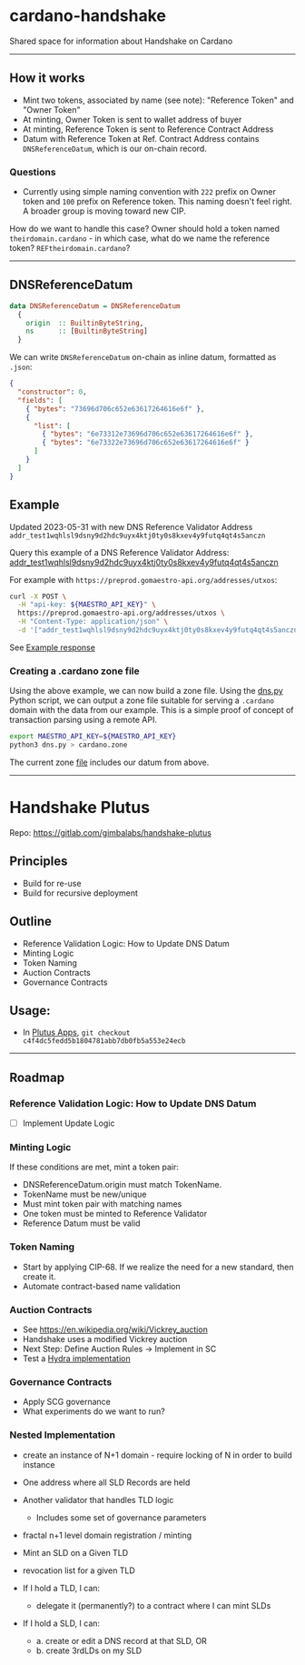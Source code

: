 # cardano-handshake
Shared space for information about Handshake on Cardano

---

## How it works
- Mint two tokens, associated by name (see note): "Reference Token" and "Owner Token"
- At minting, Owner Token is sent to wallet address of buyer
- At minting, Reference Token is sent to Reference Contract Address
- Datum with Reference Token at Ref. Contract Address contains `DNSReferenceDatum`, which is our on-chain record.

### Questions
- Currently using simple naming convention with `222` prefix on Owner token and `100` prefix on Reference token. This naming doesn't feel right. A broader group is moving toward new CIP.

How do we want to handle this case? Owner should hold a token named `theirdomain.cardano` - in which case, what do we name the reference token? `REFtheirdomain.cardano`?

---

## DNSReferenceDatum

```haskell
data DNSReferenceDatum = DNSReferenceDatum
  {
    origin  :: BuiltinByteString,
    ns      :: [BuiltinByteString]
  }
```

We can write `DNSReferenceDatum` on-chain as inline datum, formatted as `.json`:
```json
{
  "constructor": 0,
  "fields": [
    { "bytes": "73696d706c652e63617264616e6f" },
    {
      "list": [
        { "bytes": "6e73312e73696d706c652e63617264616e6f" },
        { "bytes": "6e73322e73696d706c652e63617264616e6f" }
      ]
    }
  ]
}
```

## Example
Updated 2023-05-31 with new DNS Reference Validator Address `addr_test1wqhlsl9dsny9d2hdc9uyx4ktj0ty0s8kxev4y9futq4qt4s5anczn`

Query this example of a DNS Reference Validator Address: [addr_test1wqhlsl9dsny9d2hdc9uyx4ktj0ty0s8kxev4y9futq4qt4s5anczn](https://preprod.cardanoscan.io/address/702ff87cad84c856aaedc1784356cb93d647c0f6365952153c582a05d6)

For example with `https://preprod.gomaestro-api.org/addresses/utxos`:
```bash
curl -X POST \
  -H "api-key: ${MAESTRO_API_KEY}" \
  https://preprod.gomaestro-api.org/addresses/utxos \
  -H "Content-Type: application/json" \
  -d '["addr_test1wqhlsl9dsny9d2hdc9uyx4ktj0ty0s8kxev4y9futq4qt4s5anczn"]'
```

See [Example response](example.json)

### Creating a .cardano zone file

Using the above example, we can now build a zone file. Using the
[dns.py](dns.py) Python script, we can output a zone file suitable for serving
a `.cardano` domain with the data from our example. This is a simple proof of
concept of transaction parsing using a remote API.

```bash
export MAESTRO_API_KEY=${MAESTRO_API_KEY}
python3 dns.py > cardano.zone
```

The current zone [file](cardano.zone) includes our datum from above.

---

# Handshake Plutus
Repo: https://gitlab.com/gimbalabs/handshake-plutus

## Principles
- Build for re-use
- Build for recursive deployment

## Outline
- Reference Validation Logic: How to Update DNS Datum
- Minting Logic
- Token Naming
- Auction Contracts
- Governance Contracts

## Usage:
- In [Plutus Apps](https://github.com/input-output-hk/plutus-apps), `git checkout c4f4dc5fedd5b1804781abb7db0fb5a553e24ecb`

---

## Roadmap

### Reference Validation Logic: How to Update DNS Datum
- [ ] Implement Update Logic

### Minting Logic
If these conditions are met, mint a token pair:
- DNSReferenceDatum.origin must match TokenName.
- TokenName must be new/unique
- Must mint token pair with matching names
- One token must be minted to Reference Validator
- Reference Datum must be valid

### Token Naming
- Start by applying CIP-68. If we realize the need for a new standard, then create it.
- Automate contract-based name validation

### Auction Contracts
- See https://en.wikipedia.org/wiki/Vickrey_auction
- Handshake uses a modified Vickrey auction
- Next Step: Define Auction Rules -> Implement in SC
- Test a [Hydra implementation](https://hydra.family/head-protocol/use-cases/nft-auction/)

### Governance Contracts
- Apply SCG governance
- What experiments do we want to run?

### Nested Implementation
- create an instance of N+1 domain - require locking of N in order to build instance
- One address where all SLD Records are held
- Another validator that handles TLD logic
    - Includes some set of governance parameters
- fractal n+1 level domain registration / minting
- Mint an SLD on a Given TLD
- revocation list for a given TLD
- If I hold a TLD, I can:
    - delegate it (permanently?) to a contract where I can mint SLDs

- If I hold a SLD, I can:
    - a. create or edit a DNS record at that SLD, OR
    - b. create 3rdLDs on my SLD
